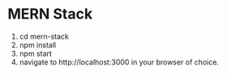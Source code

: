 # MERN Stack

1. cd mern-stack
2. npm install
3. npm start
4. navigate to http://localhost:3000 in your browser of choice.